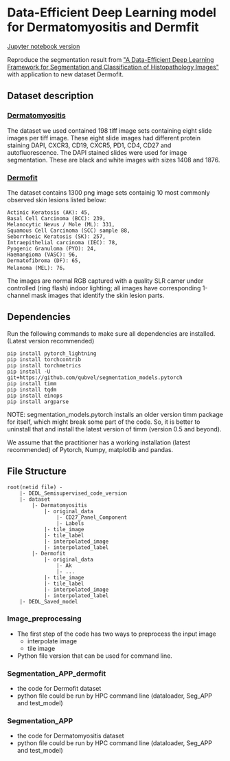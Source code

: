 # Data-Efficient Deep Learning model for Dermatomyositis and Dermfit
[Jupyter notebook version](https://github.com/LuoyaoChen/DEDL_Semisupervised)

Reproduce the segmentation result from ["A Data-Efficient Deep Learning Framework for Segmentation and Classification of Histopathology Images"](https://github.com/pranavsinghps1/DEDL) with application to new dataset Dermofit. 

## Dataset description

### [Dermatomyositis](https://www.sciencedirect.com/science/article/pii/S0022175922000205)

The dataset we used contained 198 tiff image sets containing eight slide images per tiff image. These eight slide images had different protein staining DAPI, CXCR3, CD19, CXCR5, PD1, CD4, CD27 and autofluorescence. The DAPI stained slides were used for image segmentation. These are black and white images with sizes 1408 and 1876. 

### [Dermofit](https://homepages.inf.ed.ac.uk/rbf/DERMOFIT/)
The dataset contains 1300 png image sets containig 10 most commonly observed skin lesions listed below:

    Actinic Keratosis (AK): 45,                
    Basal Cell Carcinoma (BCC): 239,           
    Melanocytic Nevus / Mole (ML): 331,        
    Squamous Cell Carcinoma (SCC) sample 88,   
    Seborrhoeic Keratosis (SK): 257,           
    Intraepithelial carcinoma (IEC): 78,       
    Pyogenic Granuloma (PYO): 24,              
    Haemangioma (VASC): 96,                    
    Dermatofibroma (DF): 65,                   
    Melanoma (MEL): 76，                       
The images are normal RGB captured with a quality SLR camer under controlled (ring flash) indoor lighting; all images have corresponding 1-channel mask images that identify the skin lesion parts. 

## Dependencies 
  

Run the following commands to make sure all dependencies are installed. (Latest version recommended)
```
pip install pytorch_lightning
pip install torchcontrib
pip install torchmetrics
pip install -U git+https://github.com/qubvel/segmentation_models.pytorch
pip install timm
pip install tqdm
pip install einops
pip install argparse
```
  

NOTE: segmentation_models.pytorch installs an older version timm package for itself, which might break some part of the code. So, it is better to uninstall that and install the latest version of timm (version 0.5 and beyond).


We assume that the practitioner has a working installation (latest recommended) of Pytorch, Numpy, matplotlib and pandas.

## File Structure
```
root(netid file) - 
    |- DEDL_Semisupervised_code_version
    |- dataset
        |- Dermatomyositis
            |- original_data
                |- CD27_Panel_Component
                |- Labels
            |- tile_image
            |- tile_label
            |- interpolated_image
            |- interpolated_label
        |- Dermofit
            |- original_data
                |- Ak 
                |- ...
            |- tile_image
            |- tile_label
            |- interpolated_image
            |- interpolated_label
    |- DEDL_Saved_model
```

### Image_preprocessing
- The first step of the code has two ways to preprocess the input image
    - interpolate image
    - tile image
- Python file version that can be used for command line.

### Segmentation_APP_dermofit
- the code for Dermofit dataset
- python file could be run by HPC command line (dataloader, Seg_APP and test_model)

### Segmentation_APP
- the code for Dermatomyositis dataset
- python file could be run by HPC command line (dataloader, Seg_APP and test_model)